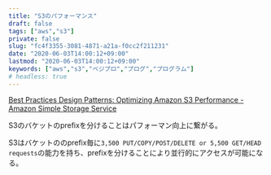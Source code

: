 ```yaml
---
title: "S3のパフォーマンス"
draft: false
tags: ["aws","s3"]
private: false
slug: "fc4f3355-3081-4871-a21a-f0cc2f211231"
date: "2020-06-03T14:00:12+09:00"
lastmod: "2020-06-03T14:00:12+09:00"
keywords: ["aws","s3","ベジプロ","プログ","プログラム"]
# headless: true
---
```


[Best Practices Design Patterns: Optimizing Amazon S3 Performance - Amazon Simple Storage Service](https://docs.aws.amazon.com/AmazonS3/latest/dev/optimizing-performance.html)

S3のバケットのprefixを分けることはパフォーマン向上に繋がる。

S3はバケットののprefix毎に`3,500 PUT/COPY/POST/DELETE or 5,500 GET/HEAD requests`の能力を持ち、prefixを分けることにより並行的にアクセスが可能になる。

